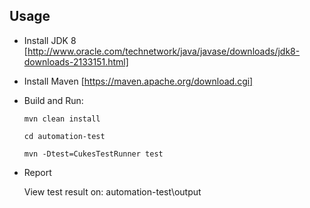 ## Usage
- Install JDK 8 [http://www.oracle.com/technetwork/java/javase/downloads/jdk8-downloads-2133151.html]
- Install Maven [https://maven.apache.org/download.cgi]

- Build and Run:

    `mvn clean install`
    
    `cd automation-test`
    
    `mvn -Dtest=CukesTestRunner test`
	
- Report

	View test result on: automation-test\output
	